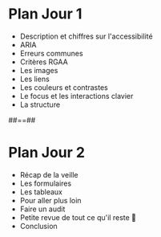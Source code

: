 <!-- .slide: -->

# Plan Jour 1

* Description et chiffres sur l'accessibilité
* ARIA
* Erreurs communes
* Critères RGAA
* Les images
* Les liens
* Les couleurs et contrastes
* Le focus et les interactions clavier
* La structure

##==##

<!-- .slide: -->

# Plan Jour 2

* Récap de la veille
* Les formulaires
* Les tableaux
* Pour aller plus loin
* Faire un audit
* Petite revue de tout ce qu'il reste 💪
* Conclusion
